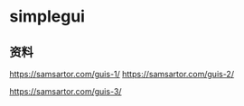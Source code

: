 # simplegui



## 资料

https://samsartor.com/guis-1/
https://samsartor.com/guis-2/ 

https://samsartor.com/guis-3/
